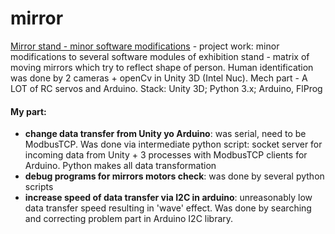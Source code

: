 # mirror

[Mirror stand - minor software modifications](https://drive.google.com/drive/folders/1j5hN2-Xuf_q-nPx8kCNg1D-OUZJdoBgo?usp=sharing "Google Drive") - project work: minor modifications to several software modules of exhibition stand - matrix of moving mirrors which try to reflect shape of person. Human identification was done by 2 cameras + openCv in Unity 3D (Intel Nuc). Mech part - A LOT of RC servos and Arduino. Stack: Unity 3D; Python 3.x; Arduino, FlProg

#### My part:
- **change data transfer from Unity yo Arduino**: was serial, need to be ModbusTCP. Was done via intermediate python script: socket server for incoming data from Unity + 3 processes with ModbusTCP clients for Arduino. Python makes all data transformation
- **debug programs for mirrors motors check**: was done by several python scripts
- **increase speed of data transfer via I2C in arduino**: unreasonably low data transfer speed resulting in 'wave' effect. Was done by searching and correcting problem part in Arduino I2C library.
